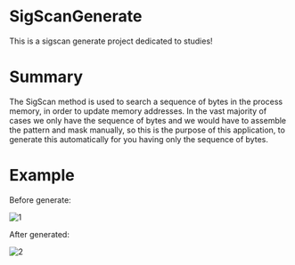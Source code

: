 # SigScanGenerate
This is a sigscan generate project dedicated to studies! 

# Summary
The SigScan method is used to search a sequence of bytes in the process memory, in order to update memory addresses.
In the vast majority of cases we only have the sequence of bytes and we would have to assemble the pattern and mask manually, so this is the purpose of this application, to generate this automatically for you having only the sequence of bytes.

# Example
Before generate:

![1](https://i.imgur.com/erGs3Ne.png)

After generated:

![2](https://i.imgur.com/Mt6QsMM.png)
